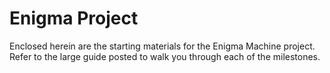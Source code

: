 # Enigma Project

Enclosed herein are the starting materials for the Enigma Machine project. Refer to the large guide posted to walk you through each of the milestones.
